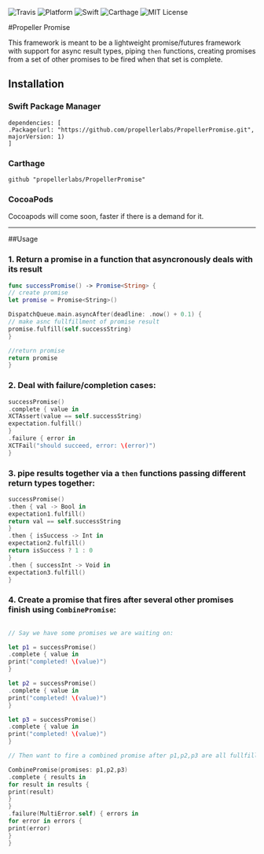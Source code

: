 ![Travis](https://api.travis-ci.org/propellerlabs/PropellerPromise.svg?branch=master)
![Platform](https://img.shields.io/badge/platform-ios-lightgrey.svg)
![Swift](https://img.shields.io/badge/language-swift-orange.svg)
![Carthage](https://img.shields.io/badge/Carthage-compatible-4BC51D.svg?style=flat)
![MIT License](https://img.shields.io/badge/license-MIT-000000.svg)

#Propeller Promise

This framework is meant to be a lightweight promise/futures framework with support for async result types, piping `then` functions, creating promises from a set of other promises to be fired when that set is complete.

## Installation

### Swift Package Manager 
```
dependencies: [
.Package(url: "https://github.com/propellerlabs/PropellerPromise.git", majorVersion: 1)
]
```

### Carthage

```
github "propellerlabs/PropellerPromise"
```

### CocoaPods

Cocoapods will come soon, faster if there is a demand for it.

---


##Usage


### 1. Return a promise in a function that asyncronously deals with its result
```Swift
func successPromise() -> Promise<String> {
// create promise
let promise = Promise<String>()

DispatchQueue.main.asyncAfter(deadline: .now() + 0.1) {
// make asnc fullfillment of promise result
promise.fulfill(self.successString)
}

//return promise
return promise
}
```

### 2. Deal with failure/completion cases:
```Swift
successPromise()
.complete { value in
XCTAssert(value == self.successString)
expectation.fulfill()
}
.failure { error in
XCTFail("should succeed, error: \(error)")
}
```

### 3. pipe results together via a `then` functions passing different return types together:
```Swift
successPromise()
.then { val -> Bool in
expectation1.fulfill()
return val == self.successString
}
.then { isSuccess -> Int in
expectation2.fulfill()
return isSuccess ? 1 : 0
}
.then { successInt -> Void in
expectation3.fulfill()
}
```

### 4. Create a promise that fires after several other promises finish using `CombinePromise`:
```Swift

// Say we have some promises we are waiting on:

let p1 = successPromise()
.complete { value in
print("completed! \(value)")
}

let p2 = successPromise()
.complete { value in
print("completed! \(value)")
}

let p3 = successPromise()
.complete { value in
print("completed! \(value)")
}

// Then want to fire a combined promise after p1,p2,p3 are all fullfilled/rejected

CombinePromise(promises: p1,p2,p3)
.complete { results in
for result in results {
print(result)
}
}
.failure(MultiError.self) { errors in
for error in errors {
print(error)
}
}
```
